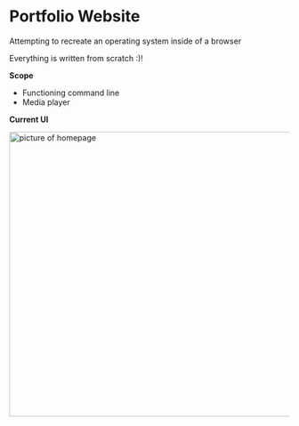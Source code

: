 # Portfolio Website
Attempting to recreate an operating system inside of a browser

Everything is written from scratch :)!

<b>Scope</b>
- Functioning command line
- Media player

<b> Current UI </b>

<img style="width:512px; height:auto;" src="https://cdn.upload.systems/uploads/hUqaG9uO.gif" alt="picture of homepage"/>
